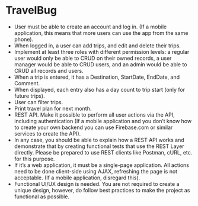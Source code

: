 # TravelBug

- User must be able to create an account and log in. (If a mobile application, this means that more users can use the app from the same phone).
- When logged in, a user can add trips, and edit and delete their trips.
- Implement at least three roles with different permission levels: a regular user would only be able to CRUD on their owned records, a user manager would be able to CRUD users, and an admin would be able to CRUD all records and users.
- When a trip is entered, it has a Destination, StartDate, EndDate, and Comment.
- When displayed, each entry also has a day count to trip start (only for future trips).
- User can filter trips.
- Print travel plan for next month.
- REST API. Make it possible to perform all user actions via the API, including authentication (If a mobile application and you don’t know how to create your own backend you can use Firebase.com or similar services to create the API).
- In any case, you should be able to explain how a REST API works and demonstrate that by creating functional tests that use the REST Layer directly. Please be prepared to use REST clients like Postman, cURL, etc. for this purpose.
- If it’s a web application, it must be a single-page application. All actions need to be done client-side using AJAX, refreshing the page is not acceptable. (If a mobile application, disregard this).
- Functional UI/UX design is needed. You are not required to create a unique design, however, do follow best practices to make the project as functional as possible.
